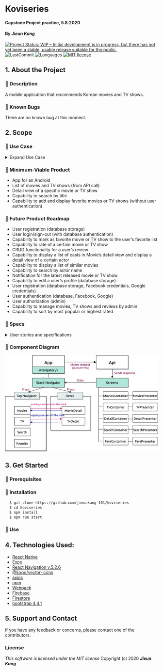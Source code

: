 # Koviseries 

#### Capstone Project practice, 5.8.2020

#### By **_Jieun Kang_**
[![Project Status: WIP – Initial development is in progress, but there has not yet been a stable, usable release suitable for the public.](https://www.repostatus.org/badges/latest/wip.svg)](https://www.repostatus.org/#wip)
![LastCommit](https://img.shields.io/github/last-commit/jieunkang-101/React-Review-App)
![Languages](https://img.shields.io/github/languages/top/jieunkang-101/React-Review-App)
[![MIT license](https://img.shields.io/badge/License-MIT-orange.svg)](https://lbesson.mit-license.org/)


## 1. About the Project

### :small_orange_diamond: Description
A mobile application that recommends Korean movies and TV shows.

### :small_orange_diamond: Known Bugs
There are no known bug at this moment.


## 2. Scope

### :small_orange_diamond: Use Case
<details>
<summary>Expand Use Case</summary>
The users of this app will be those who are interested in Korean movies and TV shows but are uncomfortable to search with a specific query. Users don’t need to search using filters on existing massive movie applications. I think there are more and more people interested in Korean movies and TV shows these days, but there is not enough app to provide information about them. This application will be focused on that need.

The product will be able to display movies and TV shows that are now playing, popular, upcoming, top-rated, and show the details of each movie or TV show.

The product will offer search functionality.

(Users will be able to sign-up, login, and sign-out. Users can mark as a favorite movie or TV show and see them on their favorite list.)
</details>

### :small_orange_diamond: Minimum-Viable Product
* App for an Android 
* List of movies and TV shows (from API call)
* Detail view of a specific movie or TV show
* Capability to search by title
* Capability to add and display favorite movies or TV shows (without user authentication)

### :small_orange_diamond: Future Product Roadmap
* User registration (database storage)
* User login/sign-out (with database authentication)
* Capability to mark as favorite movie or TV show to the user’s favorite list 
* Capability to rate of a certain movie or TV show
* CRUD functionality for a user’s review
* Capability to display a list of casts in Movie’s detail view and display a detail view of a certain actor
* Capability to display a list of similar movies 
* Capability to search by actor name
* Notification for the latest released movie or TV show
* Capability to edit a user’s profile (database storage)
* User registration (database storage, Facebook credentials, Google credentials)
* User authentication (database, Facebook, Google)
* User authorization (admin)
* Capability to manage movies, TV shows and reviews by admin
* Capability to sort by most popular or highest rated

### :small_orange_diamond: Specs
<details>
  <summary>User stories and specifications</summary>
</details>  

### :small_orange_diamond: Component Diagram 
  <img src="./assets/diagram.jpg" alt="Application Component Tree" width= "640px" /> 


## 3. Get Started  

### :small_orange_diamond: Prerequisites

### :small_orange_diamond: Installation
```
  $ git clone https://github.com/jieunkang-101/koviseries
  $ cd koviseries
  $ npm install  
  $ npm run start
```

### :small_orange_diamond: Use



## 4. Technologies Used:
+ [React Native](https://reactnative.dev/) 
+ [Expo](https://docs.expo.io/)
+ [React Navigation v.5.2.6](https://reactnavigation.org/)
+ [@Expo/vector-icons](https://docs.expo.io/guides/icons/)
+ [axios](https://github.com/axios/axios)
+ [npm](https://www.npmjs.com/) 
+ [Webpack](https://webpack.js.org/)
+ [Firebase](https://firebase.google.com/)
+ [Firestore](https://firebase.google.com/docs/firestore)
+ [bootstrap 4.4.1](https://getbootstrap.com/)



## 5. Support and Contact
If you have any feedback or concerns, please contact one of the contributors.

### License
*This software is licensed under the MIT license*
Copyright (c) 2020 **_Jieun Kang_**